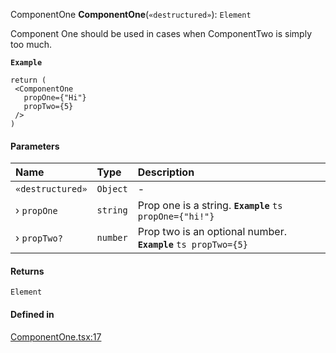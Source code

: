 ComponentOne
**ComponentOne**(`«destructured»`): `Element`

Component One should be used in cases when ComponentTwo is simply too much.

**`Example`**

```tsx
return (
 <ComponentOne
   propOne={"Hi"}
   propTwo={5}
 />
)
```

#### Parameters

| Name | Type | Description |
| :------ | :------ | :------ |
| `«destructured»` | `Object` | - |
| › `propOne` | `string` | Prop one is a string. **`Example`** ```ts propOne={"hi!"} ``` |
| › `propTwo?` | `number` | Prop two is an optional number. **`Example`** ```ts propTwo={5} ``` |

#### Returns

`Element`

#### Defined in

[ComponentOne.tsx:17](https://github.com/iway1/stack-native/blob/9be2dbe/react-native/src/components/ComponentOne.tsx#L17)